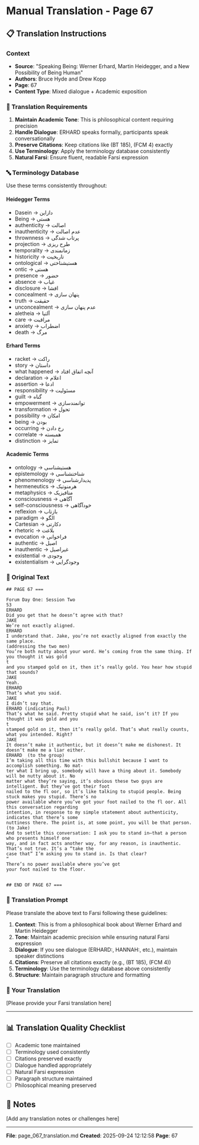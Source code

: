 # Manual Translation - Page 67

## 📋 Translation Instructions

### Context
- **Source**: "Speaking Being: Werner Erhard, Martin Heidegger, and a New Possibility of Being Human"
- **Authors**: Bruce Hyde and Drew Kopp
- **Page**: 67
- **Content Type**: Mixed dialogue + Academic exposition

### 🎯 Translation Requirements

1. **Maintain Academic Tone**: This is philosophical content requiring precision
2. **Handle Dialogue**: ERHARD speaks formally, participants speak conversationally
3. **Preserve Citations**: Keep citations like (BT 185), (FCM 4) exactly
4. **Use Terminology**: Apply the terminology database consistently
5. **Natural Farsi**: Ensure fluent, readable Farsi expression

### 🔤 Terminology Database

Use these terms consistently throughout:

#### Heidegger Terms
- Dasein → دازاین
- Being → هستی
- authenticity → اصالت
- inauthenticity → عدم اصالت
- thrownness → پرتاب شدگی
- projection → طرح ریزی
- temporality → زمانمندی
- historicity → تاریخیت
- ontological → هستیشناختی
- ontic → هستی
- presence → حضور
- absence → غیاب
- disclosure → افشا
- concealment → پنهان سازی
- truth → حقیقت
- unconcealment → عدم پنهان سازی
- aletheia → آلتیا
- care → مراقبت
- anxiety → اضطراب
- death → مرگ

#### Erhard Terms
- racket → راکت
- story → داستان
- what happened → آنچه اتفاق افتاد
- declaration → اعلام
- assertion → ادعا
- responsibility → مسئولیت
- guilt → گناه
- empowerment → توانمندسازی
- transformation → تحول
- possibility → امکان
- being → بودن
- occurring → رخ دادن
- correlate → همبسته
- distinction → تمایز

#### Academic Terms
- ontology → هستیشناسی
- epistemology → شناختشناسی
- phenomenology → پدیدارشناسی
- hermeneutics → هرمنوتیک
- metaphysics → متافیزیک
- consciousness → آگاهی
- self-consciousness → خودآگاهی
- reflexion → بازتاب
- paradigm → الگو
- Cartesian → دکارتی
- rhetoric → بلاغت
- evocation → فراخوانی
- authentic → اصیل
- inauthentic → غیراصیل
- existential → وجودی
- existentialism → وجودگرایی


### 📝 Original Text

```
## PAGE 67 ===

Forum Day One: Session Two 
53
ERHARD
Did you get that he doesn’t agree with that?
JAKE
We’re not exactly aligned.
ERHARD
I understand that. Jake, you’re not exactly aligned from exactly the same place.
(addressing the two men)
You’re both nutty about your word. He’s coming from the same thing. If you thought it was gold
t
and you stamped gold on it, then it’s really gold. You hear how stupid that sounds?
JAKE
Yeah.
ERHARD
That’s what you said.
JAKE
I didn’t say that.
ERHARD (indicating Paul)
That’s what he said. Pretty stupid what he said, isn’t it? If you thought it was gold and you 
t
stamped gold on it, then it’s really gold. That’s what really counts, what you intended. Right?
JAKE
It doesn’t make it authentic, but it doesn’t make me dishonest. It doesn’t make me a liar either.
ERHARD  (to the group) 
I’m taking all this time with this bullshit because I want to accomplish something. No mat-
ter what I bring up, somebody will have a thing about it. Somebody will be nutty about it. No 
matter what they’re saying, it’s obvious these two guys are intelligent. But they’ve got their foot
nailed to the fl oor, so it’s like talking to stupid people. Being stuck makes you stupid. There’s no 
power available where you’ve got your foot nailed to the fl oor. All this conversation regarding
intention, in response to my simple statement about authenticity, indicates that there’s some 
nuttiness there. The point is, at some point, you will be that person.
(to Jake)
And to settle this conversation: I ask you to stand in—that a person who presents himself one 
way, and in fact acts another way, for any reason, is inauthentic. That’s not true. It’s a “take the
case that” I’m asking you to stand in. Is that clear?
“ 
There’s no power available where you’ve got
your foot nailed to the floor.


## END OF PAGE 67 ===
```

### 🤖 Translation Prompt

Please translate the above text to Farsi following these guidelines:

1. **Context**: This is from a philosophical book about Werner Erhard and Martin Heidegger
2. **Tone**: Maintain academic precision while ensuring natural Farsi expression
3. **Dialogue**: If you see dialogue (ERHARD:, HANNAH:, etc.), maintain speaker distinctions
4. **Citations**: Preserve all citations exactly (e.g., (BT 185), (FCM 4))
5. **Terminology**: Use the terminology database above consistently
6. **Structure**: Maintain paragraph structure and formatting

### 📄 Your Translation

[Please provide your Farsi translation here]

---

## 📊 Translation Quality Checklist

- [ ] Academic tone maintained
- [ ] Terminology used consistently
- [ ] Citations preserved exactly
- [ ] Dialogue handled appropriately
- [ ] Natural Farsi expression
- [ ] Paragraph structure maintained
- [ ] Philosophical meaning preserved

## 📝 Notes

[Add any translation notes or challenges here]

---

**File**: page_067_translation.md
**Created**: 2025-09-24 12:12:58
**Page**: 67
